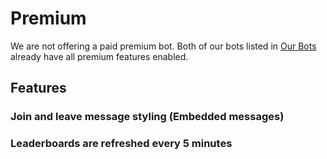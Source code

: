 # Premium

We are not offering a paid premium bot. Both of our bots listed in [Our Bots](/pt/getting-started/our-bots.md) already have all premium features enabled.

## Features

### Join and leave message styling \(Embedded messages\)

### Leaderboards are refreshed every 5 minutes
